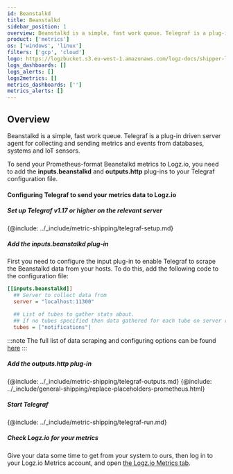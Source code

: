 ```yaml
---
id: Beanstalkd
title: Beanstalkd
sidebar_position: 1
overview: Beanstalkd is a simple, fast work queue. Telegraf is a plug-in driven server agent for collecting and sending metrics and events from databases, systems and IoT sensors.
product: ['metrics']
os: ['windows', 'linux']
filters: ['gcp', 'cloud']
logo: https://logzbucket.s3.eu-west-1.amazonaws.com/logz-docs/shipper-logos/aiven-logo.png
logs_dashboards: []
logs_alerts: []
logs2metrics: []
metrics_dashboards: ['']
metrics_alerts: []
---
```



## Overview

Beanstalkd is a simple, fast work queue. Telegraf is a plug-in driven server agent for collecting and sending metrics and events from databases, systems and IoT sensors.

To send your Prometheus-format Beanstalkd metrics to Logz.io, you need to add the **inputs.beanstalkd** and **outputs.http** plug-ins to your Telegraf configuration file.

#### Configuring Telegraf to send your metrics data to Logz.io

 

##### Set up Telegraf v1.17 or higher on the relevant server

{@include: ../_include/metric-shipping/telegraf-setup.md}

##### Add the inputs.beanstalkd plug-in

First you need to configure the input plug-in to enable Telegraf to scrape the Beanstalkd data from your hosts. To do this, add the following code to the configuration file:

``` ini
[[inputs.beanstalkd]]
  ## Server to collect data from
  server = "localhost:11300"

  ## List of tubes to gather stats about.
  ## If no tubes specified then data gathered for each tube on server reported by list-tubes command
  tubes = ["notifications"]
```

:::note
The full list of data scraping and configuring options can be found [here](https://github.com/influxdata/telegraf/blob/release-1.18/plugins/inputs/beanstalkd/README.md)
:::
 

##### Add the outputs.http plug-in
  
{@include: ../_include/metric-shipping/telegraf-outputs.md}
{@include: ../_include/general-shipping/replace-placeholders-prometheus.html}
  
##### Start Telegraf

{@include: ../_include/metric-shipping/telegraf-run.md}

##### Check Logz.io for your metrics

Give your data some time to get from your system to ours, then log in to your Logz.io Metrics account, and open [the Logz.io Metrics tab](https://app.logz.io/#/dashboard/metrics/).
 

 
